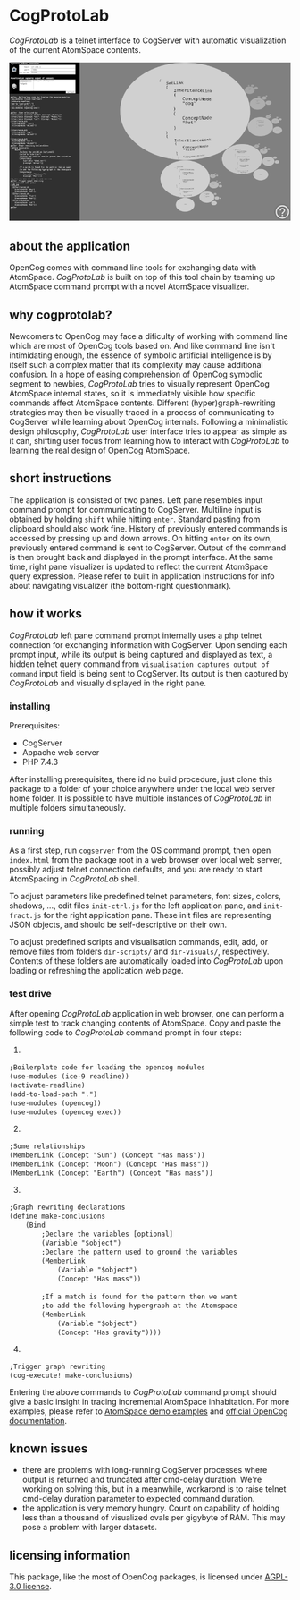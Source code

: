 # CogProtoLab

*CogProtoLab* is a telnet interface to CogServer with automatic visualization of the current AtomSpace contents.

![](media/ssh-800-cogprotolab.png)

## about the application

OpenCog comes with command line tools for exchanging data with AtomSpace. *CogProtoLab* is built on top of this tool chain by teaming up AtomSpace command prompt with a novel AtomSpace visualizer.

## why cogprotolab?

Newcomers to OpenCog may face a dificulty of working with command line which are most of OpenCog tools based on. And like command line isn't intimidating enough, the essence of symbolic artificial intelligence is by itself such a complex matter that its complexity may cause additional confusion. In a hope of easing comprehension of OpenCog symbolic segment to newbies, *CogProtoLab* tries to visually represent OpenCog AtomSpace internal states, so it is immediately visible how specific commands affect AtomSpace contents. Different (hyper)graph-rewriting strategies may then be visually traced in a process of communicating to CogServer while learning about OpenCog internals. Following a minimalistic design philosophy, *CogProtoLab* user interface tries to appear as simple as it can, shifting user focus from learning how to interact with *CogProtoLab* to learning the real design of OpenCog AtomSpace.

## short instructions

The application is consisted of two panes. Left pane resembles input command prompt for communicating to CogServer. Multiline input is obtained by holding `shift` while hitting `enter`. Standard pasting from clipboard should also work fine. History of previously entered commands is accessed by pressing up and down arrows. On hitting `enter` on its own, previously entered command is sent to CogServer. Output of the command is then brought back and displayed in the prompt interface. At the same time, right pane visualizer is updated to reflect the current AtomSpace query expression. Please refer to built in application instructions for info about navigating visualizer (the bottom-right questionmark).

## how it works

*CogProtoLab* left pane command prompt internally uses a php telnet connection for exchanging information with CogServer. Upon sending each prompt input, while its output is being captured and displayed as text, a hidden telnet query command from `visualisation captures output of command` input field is being sent to CogServer. Its output is then captured by *CogProtoLab* and visually displayed in the right pane.

### installing

Prerequisites:
- CogServer
- Appache web server
- PHP 7.4.3

After installing prerequisites, there id no build procedure, just clone this package to a folder of your choice anywhere under the local web server home folder. It is possible to have multiple instances of *CogProtoLab* in multiple folders simultaneously.

### running

As a first step, run `cogserver` from the OS command prompt, then open `index.html` from the package root in a web browser over local web server, possibly adjust telnet connection defaults, and you are ready to start AtomSpacing in *CogProtoLab* shell.

To adjust parameters like predefined telnet parameters, font sizes, colors, shadows, ..., edit files `init-ctrl.js` for the left application pane, and `init-fract.js` for the right application pane. These init files are representing JSON objects, and should be self-descriptive on their own.

To adjust predefined scripts and visualisation commands, edit, add, or remove files from folders `dir-scripts/` and `dir-visuals/`, respectively. Contents of these folders are automatically loaded into *CogProtoLab* upon loading or refreshing the application web page.

### test drive

After opening *CogProtoLab* application in web browser, one can perform a simple test to track changing contents of AtomSpace. Copy and paste the following code to *CogProtoLab* command prompt in four steps:

1.

    ;Boilerplate code for loading the opencog modules
    (use-modules (ice-9 readline)) 
    (activate-readline)
    (add-to-load-path ".")
    (use-modules (opencog))
    (use-modules (opencog exec))

2.

    ;Some relationships
    (MemberLink (Concept "Sun") (Concept "Has mass"))
    (MemberLink (Concept "Moon") (Concept "Has mass"))
    (MemberLink (Concept "Earth") (Concept "Has mass"))

3.

    ;Graph rewriting declarations
    (define make-conclusions
        (Bind
            ;Declare the variables [optional]
            (Variable "$object")
            ;Declare the pattern used to ground the variables
            (MemberLink
                (Variable "$object")
                (Concept "Has mass"))
            
            ;If a match is found for the pattern then we want
            ;to add the following hypergraph at the Atomspace
            (MemberLink
                (Variable "$object")
                (Concept "Has gravity"))))

4.

    ;Trigger graph rewriting
    (cog-execute! make-conclusions)

Entering the above commands to *CogProtoLab* command prompt should give a basic insight in tracing incremental AtomSpace inhabitation. For more examples, please refer to [AtomSpace demo examples](https://github.com/opencog/atomspace/tree/master/examples/atomspace) and [official OpenCog documentation](https://wiki.opencog.org/w/The_Open_Cognition_Project).

## known issues

- there are problems with long-running CogServer processes where output is returned and truncated after cmd-delay duration. We're working on solving this, but in a meanwhile, workarond is to raise telnet cmd-delay duration parameter to expected command duration.
- the application is very memory hungry. Count on capability of holding less than a thousand of visualized ovals per gigybyte of RAM. This may pose a problem with larger datasets.

## licensing information

This package, like the most of OpenCog packages, is licensed under [AGPL-3.0 license](LICENSE).

